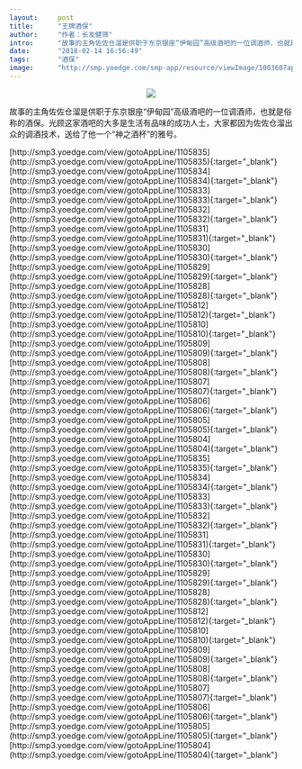 ```yaml
---
layout:     post
title:      "王牌酒保"
author:     "作者：长友健筛"
intro:      "故事的主角佐佐仓溜是供职于东京银座“伊甸园”高级酒吧的一位调酒师，也就是俗称的酒保。光顾这家酒吧的大多是生活有品味的成功人士，大家都因为佐佐仓溜出众的调酒技术，送给了他一个“神之酒杯”的雅号。"
date:       "2018-02-14 16:56:49"
tags:       "酒保"
image:      "http://smp.yoedge.com/smp-app/resource/viewImage/1003607appline.png"
---
```

<div style="text-align: center">
<p><img src="http://smp.yoedge.com/smp-app/resource/viewImage/1003607appline.png"/></p>
</div>
<p class="post-meta">
<span>故事的主角佐佐仓溜是供职于东京银座“伊甸园”高级酒吧的一位调酒师，也就是俗称的酒保。光顾这家酒吧的大多是生活有品味的成功人士，大家都因为佐佐仓溜出众的调酒技术，送给了他一个“神之酒杯”的雅号。</span>
</p>
[http://smp3.yoedge.com/view/gotoAppLine/1105835](http://smp3.yoedge.com/view/gotoAppLine/1105835){:target="_blank"}
[http://smp3.yoedge.com/view/gotoAppLine/1105834](http://smp3.yoedge.com/view/gotoAppLine/1105834){:target="_blank"}
[http://smp3.yoedge.com/view/gotoAppLine/1105833](http://smp3.yoedge.com/view/gotoAppLine/1105833){:target="_blank"}
[http://smp3.yoedge.com/view/gotoAppLine/1105832](http://smp3.yoedge.com/view/gotoAppLine/1105832){:target="_blank"}
[http://smp3.yoedge.com/view/gotoAppLine/1105831](http://smp3.yoedge.com/view/gotoAppLine/1105831){:target="_blank"}
[http://smp3.yoedge.com/view/gotoAppLine/1105830](http://smp3.yoedge.com/view/gotoAppLine/1105830){:target="_blank"}
[http://smp3.yoedge.com/view/gotoAppLine/1105829](http://smp3.yoedge.com/view/gotoAppLine/1105829){:target="_blank"}
[http://smp3.yoedge.com/view/gotoAppLine/1105828](http://smp3.yoedge.com/view/gotoAppLine/1105828){:target="_blank"}
[http://smp3.yoedge.com/view/gotoAppLine/1105812](http://smp3.yoedge.com/view/gotoAppLine/1105812){:target="_blank"}
[http://smp3.yoedge.com/view/gotoAppLine/1105810](http://smp3.yoedge.com/view/gotoAppLine/1105810){:target="_blank"}
[http://smp3.yoedge.com/view/gotoAppLine/1105809](http://smp3.yoedge.com/view/gotoAppLine/1105809){:target="_blank"}
[http://smp3.yoedge.com/view/gotoAppLine/1105808](http://smp3.yoedge.com/view/gotoAppLine/1105808){:target="_blank"}
[http://smp3.yoedge.com/view/gotoAppLine/1105807](http://smp3.yoedge.com/view/gotoAppLine/1105807){:target="_blank"}
[http://smp3.yoedge.com/view/gotoAppLine/1105806](http://smp3.yoedge.com/view/gotoAppLine/1105806){:target="_blank"}
[http://smp3.yoedge.com/view/gotoAppLine/1105805](http://smp3.yoedge.com/view/gotoAppLine/1105805){:target="_blank"}
[http://smp3.yoedge.com/view/gotoAppLine/1105804](http://smp3.yoedge.com/view/gotoAppLine/1105804){:target="_blank"}
[http://smp3.yoedge.com/view/gotoAppLine/1105835](http://smp3.yoedge.com/view/gotoAppLine/1105835){:target="_blank"}
[http://smp3.yoedge.com/view/gotoAppLine/1105834](http://smp3.yoedge.com/view/gotoAppLine/1105834){:target="_blank"}
[http://smp3.yoedge.com/view/gotoAppLine/1105833](http://smp3.yoedge.com/view/gotoAppLine/1105833){:target="_blank"}
[http://smp3.yoedge.com/view/gotoAppLine/1105832](http://smp3.yoedge.com/view/gotoAppLine/1105832){:target="_blank"}
[http://smp3.yoedge.com/view/gotoAppLine/1105831](http://smp3.yoedge.com/view/gotoAppLine/1105831){:target="_blank"}
[http://smp3.yoedge.com/view/gotoAppLine/1105830](http://smp3.yoedge.com/view/gotoAppLine/1105830){:target="_blank"}
[http://smp3.yoedge.com/view/gotoAppLine/1105829](http://smp3.yoedge.com/view/gotoAppLine/1105829){:target="_blank"}
[http://smp3.yoedge.com/view/gotoAppLine/1105828](http://smp3.yoedge.com/view/gotoAppLine/1105828){:target="_blank"}
[http://smp3.yoedge.com/view/gotoAppLine/1105812](http://smp3.yoedge.com/view/gotoAppLine/1105812){:target="_blank"}
[http://smp3.yoedge.com/view/gotoAppLine/1105810](http://smp3.yoedge.com/view/gotoAppLine/1105810){:target="_blank"}
[http://smp3.yoedge.com/view/gotoAppLine/1105809](http://smp3.yoedge.com/view/gotoAppLine/1105809){:target="_blank"}
[http://smp3.yoedge.com/view/gotoAppLine/1105808](http://smp3.yoedge.com/view/gotoAppLine/1105808){:target="_blank"}
[http://smp3.yoedge.com/view/gotoAppLine/1105807](http://smp3.yoedge.com/view/gotoAppLine/1105807){:target="_blank"}
[http://smp3.yoedge.com/view/gotoAppLine/1105806](http://smp3.yoedge.com/view/gotoAppLine/1105806){:target="_blank"}
[http://smp3.yoedge.com/view/gotoAppLine/1105805](http://smp3.yoedge.com/view/gotoAppLine/1105805){:target="_blank"}
[http://smp3.yoedge.com/view/gotoAppLine/1105804](http://smp3.yoedge.com/view/gotoAppLine/1105804){:target="_blank"}


